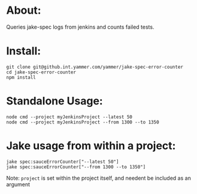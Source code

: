 About:
====================
Queries jake-spec logs from jenkins and counts failed tests.

Install:
====================
    git clone git@github.int.yammer.com/yammer/jake-spec-error-counter
    cd jake-spec-error-counter
    npm install

Standalone Usage:
====================
    node cmd --project myJenkinsProject --latest 50
    node cmd --project myJenkinsProject --from 1300 --to 1350

Jake usage from within a project:
====================
    jake spec:sauceErrorCounter["--latest 50"]
    jake spec:sauceErrorCounter["--from 1300 --to 1350"]
Note: ```project``` is set within the project itself, and needent be included as an argument